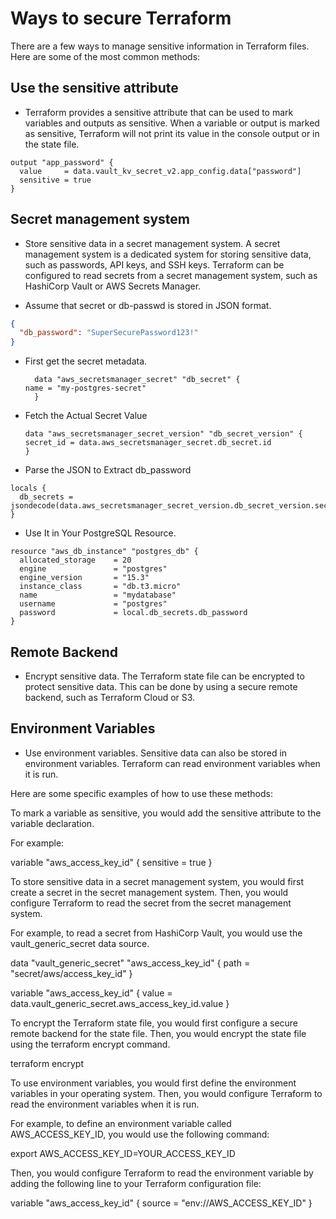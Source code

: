 # Ways to secure Terraform

There are a few ways to manage sensitive information in Terraform files. Here are some of the most common methods:

## Use the sensitive attribute

- Terraform provides a sensitive attribute that can be used to mark variables and outputs as sensitive. When a variable or output is marked as sensitive, Terraform will not print its value in the console output or in the state file.
```hcl
output "app_password" {
  value     = data.vault_kv_secret_v2.app_config.data["password"]
  sensitive = true
}
```

## Secret management system

- Store sensitive data in a secret management system. A secret management system is a dedicated system for storing sensitive data, such as passwords, API keys, and SSH keys. Terraform can be configured to read secrets from a secret management system, such as HashiCorp Vault or AWS Secrets Manager.

- Assume that secret or db-passwd is stored in JSON format.
```json
{
  "db_password": "SuperSecurePassword123!"
}
```
- First get the secret metadata.
  ```hcl
    data "aws_secretsmanager_secret" "db_secret" {
  name = "my-postgres-secret"
    }

  ```
- Fetch the Actual Secret Value
  ```hcl
  data "aws_secretsmanager_secret_version" "db_secret_version" {
  secret_id = data.aws_secretsmanager_secret.db_secret.id
  }

  ```
- Parse the JSON to Extract db_password
```hcl
locals {
  db_secrets = jsondecode(data.aws_secretsmanager_secret_version.db_secret_version.secret_string)
}
```
- Use It in Your PostgreSQL Resource.
```hcl
resource "aws_db_instance" "postgres_db" {
  allocated_storage    = 20
  engine               = "postgres"
  engine_version       = "15.3"
  instance_class       = "db.t3.micro"
  name                 = "mydatabase"
  username             = "postgres"
  password             = local.db_secrets.db_password
}
``` 

## Remote Backend

- Encrypt sensitive data. The Terraform state file can be encrypted to protect sensitive data. This can be done by using a secure remote backend, such as Terraform Cloud or S3.

## Environment Variables

- Use environment variables. Sensitive data can also be stored in environment variables. Terraform can read environment variables when it is run.

Here are some specific examples of how to use these methods:

To mark a variable as sensitive, you would add the sensitive attribute to the variable declaration. 

For example:

variable "aws_access_key_id" {
  sensitive = true
}

To store sensitive data in a secret management system, you would first create a secret in the secret management system. Then, you would configure Terraform to read the secret from the secret management system. 

For example, to read a secret from HashiCorp Vault, you would use the vault_generic_secret data source.

data "vault_generic_secret" "aws_access_key_id" {
  path = "secret/aws/access_key_id"
}

variable "aws_access_key_id" {
  value = data.vault_generic_secret.aws_access_key_id.value
}

To encrypt the Terraform state file, you would first configure a secure remote backend for the state file. Then, you would encrypt the state file using the terraform encrypt command.

terraform encrypt

To use environment variables, you would first define the environment variables in your operating system. Then, you would configure Terraform to read the environment variables when it is run. 

For example, to define an environment variable called AWS_ACCESS_KEY_ID, you would use the following command:

export AWS_ACCESS_KEY_ID=YOUR_ACCESS_KEY_ID

Then, you would configure Terraform to read the environment variable by adding the following line to your Terraform configuration file:

variable "aws_access_key_id" {
  source = "env://AWS_ACCESS_KEY_ID"
}
